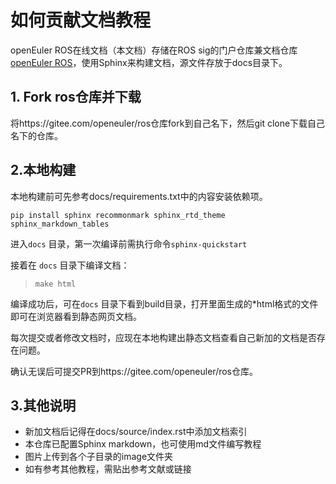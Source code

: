 # 如何贡献文档教程

openEuler ROS在线文档（本文档）存储在ROS sig的门户仓库兼文档仓库[openEuler ROS](https://gitee.com/openeuler/ros)，使用Sphinx来构建文档，源文件存放于docs目录下。

## 1. Fork ros仓库并下载

将https://gitee.com/openeuler/ros仓库fork到自己名下，然后git clone下载自己名下的仓库。

## 2.本地构建

本地构建前可先参考docs/requirements.txt中的内容安装依赖项。

```
pip install sphinx recommonmark sphinx_rtd_theme sphinx_markdown_tables
```
进入`docs` 目录，第一次编译前需执行命令`sphinx-quickstart`

接着在 `docs` 目录下编译文档：

> ```
> make html
> ```

编译成功后，可在`docs` 目录下看到build目录，打开里面生成的*html格式的文件即可在浏览器看到静态网页文档。

每次提交或者修改文档时，应现在本地构建出静态文档查看自己新加的文档是否存在问题。

确认无误后可提交PR到https://gitee.com/openeuler/ros仓库。

## 3.其他说明

- 新加文档后记得在docs/source/index.rst中添加文档索引
- 本仓库已配置Sphinx markdown，也可使用md文件编写教程
- 图片上传到各个子目录的image文件夹
- 如有参考其他教程，需贴出参考文献或链接
